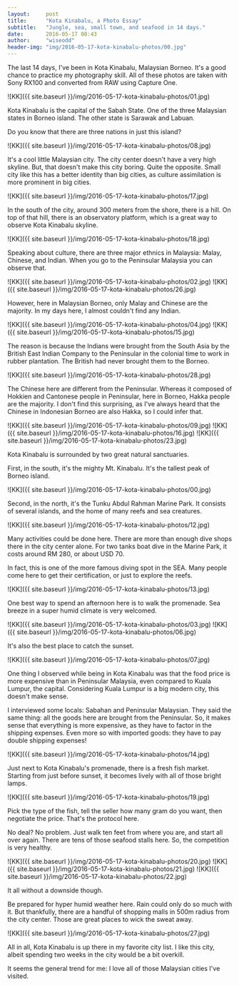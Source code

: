 ```yaml
---
layout:     post
title:      "Kota Kinabalu, a Photo Essay"
subtitle:   "Jungle, sea, small town, and seafood in 14 days."
date:       2016-05-17 08:43
author:     "wiseodd"
header-img: "img/2016-05-17-kota-kinabalu-photos/00.jpg"
---
```


The last 14 days, I've been in Kota Kinabalu, Malaysian Borneo. It's a good chance to practice my photography skill. All of these photos are taken with Sony RX100 and converted from RAW using Capture One.

![KK]({{ site.baseurl }}/img/2016-05-17-kota-kinabalu-photos/01.jpg)

Kota Kinabalu is the capital of the Sabah State. One of the three Malaysian states in Borneo island. The other state is Sarawak and Labuan.

Do you know that there are three nations in just this island?

![KK]({{ site.baseurl }}/img/2016-05-17-kota-kinabalu-photos/08.jpg)

It's a cool little Malaysian city. The city center doesn't have a very high skyline. But, that doesn't make this city boring. Quite the opposite. Small city like this has a better identity than big cities, as culture assimilation is more prominent in big cities.

![KK]({{ site.baseurl }}/img/2016-05-17-kota-kinabalu-photos/17.jpg)

In the south of the city, around 300 meters from the shore, there is a hill. On top of that hill, there is an observatory platform, which is a great way to observe Kota Kinabalu skyline.

![KK]({{ site.baseurl }}/img/2016-05-17-kota-kinabalu-photos/18.jpg)

Speaking about culture, there are three major ethnics in Malaysia: Malay, Chinese, and Indian. When you go to the Peninsular Malaysia you can observe that.

![KK]({{ site.baseurl }}/img/2016-05-17-kota-kinabalu-photos/02.jpg)
![KK]({{ site.baseurl }}/img/2016-05-17-kota-kinabalu-photos/26.jpg)

However, here in Malaysian Borneo, only Malay and Chinese are the majority. In my days here, I almost couldn't find any Indian.

![KK]({{ site.baseurl }}/img/2016-05-17-kota-kinabalu-photos/04.jpg)
![KK]({{ site.baseurl }}/img/2016-05-17-kota-kinabalu-photos/15.jpg)

The reason is because the Indians were brought from the South Asia by the British East Indian Company to the Peninsular in the colonial time to work in rubber plantation. The British had never brought them to the Borneo.

![KK]({{ site.baseurl }}/img/2016-05-17-kota-kinabalu-photos/28.jpg)

The Chinese here are different from the Peninsular. Whereas it composed of Hokkien and Cantonese people in Peninsular, here in Borneo, Hakka people are the majority. I don't find this surprising, as I've always heard that the Chinese in Indonesian Borneo are also Hakka, so I could infer that.

![KK]({{ site.baseurl }}/img/2016-05-17-kota-kinabalu-photos/09.jpg)
![KK]({{ site.baseurl }}/img/2016-05-17-kota-kinabalu-photos/16.jpg)
![KK]({{ site.baseurl }}/img/2016-05-17-kota-kinabalu-photos/23.jpg)

Kota Kinabalu is surrounded by two great natural sanctuaries.

First, in the south, it's the mighty Mt. Kinabalu. It's the tallest peak of Borneo island.

![KK]({{ site.baseurl }}/img/2016-05-17-kota-kinabalu-photos/00.jpg)

Second, in the north, it's the Tunku Abdul Rahman Marine Park. It consists of several islands, and the home of many reefs and sea creatures.

![KK]({{ site.baseurl }}/img/2016-05-17-kota-kinabalu-photos/12.jpg)

Many activities could be done here. There are more than enough dive shops there in the city center alone. For two tanks boat dive in the Marine Park, it costs around RM 280, or about USD 70.

In fact, this is one of the more famous diving spot in the SEA. Many people come here to get their certification, or just to explore the reefs.

![KK]({{ site.baseurl }}/img/2016-05-17-kota-kinabalu-photos/13.jpg)

One best way to spend an afternoon here is to walk the promenade. Sea breeze in a super humid climate is very welcomed.

![KK]({{ site.baseurl }}/img/2016-05-17-kota-kinabalu-photos/03.jpg)
![KK]({{ site.baseurl }}/img/2016-05-17-kota-kinabalu-photos/06.jpg)

It's also the best place to catch the sunset.

![KK]({{ site.baseurl }}/img/2016-05-17-kota-kinabalu-photos/07.jpg)

One thing I observed while being in Kota Kinabalu was that the food price is more expensive than in Peninsular Malaysia, even compared to Kuala Lumpur, the capital. Considering Kuala Lumpur is a big modern city, this doesn't make sense.

I interviewed some locals: Sabahan and Peninsular Malaysian. They said the same thing: all the goods here are brought from the Peninsular. So, it makes sense that everything is more expensive, as they have to factor in the shipping expenses. Even more so with imported goods: they have to pay double shipping expenses!

![KK]({{ site.baseurl }}/img/2016-05-17-kota-kinabalu-photos/14.jpg)

Just next to Kota Kinabalu's promenade, there is a fresh fish market. Starting from just before sunset, it becomes lively with all of those bright lamps.

![KK]({{ site.baseurl }}/img/2016-05-17-kota-kinabalu-photos/19.jpg)

Pick the type of the fish, tell the seller how many gram do you want, then negotiate the price. That's the protocol here.

No deal? No problem. Just walk ten feet from where you are, and start all over again. There are tens of those seafood stalls here. So, the competition is very healthy.

![KK]({{ site.baseurl }}/img/2016-05-17-kota-kinabalu-photos/20.jpg)
![KK]({{ site.baseurl }}/img/2016-05-17-kota-kinabalu-photos/21.jpg)
![KK]({{ site.baseurl }}/img/2016-05-17-kota-kinabalu-photos/22.jpg)

It all without a downside though.

Be prepared for hyper humid weather here. Rain could only do so much with it. But thankfully, there are a handful of shopping malls in 500m radius from the city center. Those are great places to wick the sweat away.

![KK]({{ site.baseurl }}/img/2016-05-17-kota-kinabalu-photos/27.jpg)

All in all, Kota Kinabalu is up there in my favorite city list. I like this city, albeit spending two weeks in the city would be a bit overkill.

It seems the general trend for me: I love all of those Malaysian cities I've visited.
